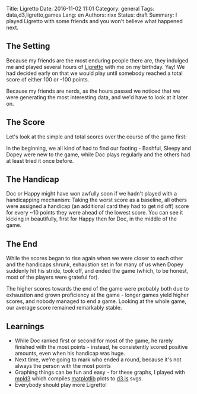 Title: Ligretto
Date:   2016-11-02 11:01
Category: general
Tags: data,d3,ligretto,games
Lang: en
Authors: rixx
Status: draft
Summary: I played Ligretto with some friends and you won't believe what happened next.

## The Setting

Because my friends are the most enduring people there are, they indulged me
and played several hours of [Ligretto](https://en.wikipedia.org/wiki/Ligretto) with me
on my birthday. Yay! We had decided early on that we would play until somebody reached
a total score of either 100 or -100 points.

Because my friends are nerds, as the hours passed we noticed that we were generating the
most interesting data, and we'd have to look at it later on.

## The Score

Let's look at the simple and total scores over the course of the game first: 

<div id="fig_scores"></div>

In the beginning, we all kind of had to find our footing - Bashful, Sleepy and Dopey were new
to the game, while Doc plays regularly and the others had at least tried it once before.

## The Handicap

Doc or Happy might have won awfully soon if we hadn't played with a handicapping mechanism:
Taking the worst score as a baseline, all others were assigned a handicap (an additional
card they had to get rid off) score for every ~10 points they were ahead of the lowest score.
You can see it kicking in beautifully, first for Happy then for Doc, in the middle of the game.

<div id="fig_handicap"></div>

## The End

While the scores began to rise again when we were closer to each other and the handicaps shrunk,
exhaustion set in for many of us when Dopey suddenly hit his stride, took off, and ended the game
(which, to be honest, most of the players were grateful for).

<div id="fig_avg"></div>

The higher scores towards the end of the game were probably both due to exhaustion and
grown proficiency at the game - longer games yield higher scores, and nobody managed to end
a game. Looking at the whole game, our average score remained remarkably stable.

## Learnings

 - While Doc ranked first or second for most of the game, he rarely finished with the most
   points - instead, he consistently scored positive amounts, even when his handicap was huge.
 - Next time, we're going to mark who ended a round, because it's not always the person with
   the most points
 - Graphing things can be fun and easy - for these graphs, I played with 
   [mpld3](http://mpld3.github.io/) which compiles [matplotlib](http://matplotlib.org/) plots
   to [d3.js](https://d3js.org/) svgs.
 - Everybody should play more Ligretto!


<script type="text/javascript" src="/theme/js/vendor/d3.v3.min.js"></script>
<script type="text/javascript" src="/theme/js/vendor/mpld3.v0.2.js"></script>

<script type="text/javascript">

  !function(mpld3){
       
       mpld3.draw_figure("fig_scores", {"id": "el28657140150299661872", "height": 480.0, "axes": [{"images": [], "lines": [{"zorder": 2, "yindex": 1, "id": "el28657140150093688168", "linewidth": 1.0, "color": "#0000FF", "alpha": 1, "dasharray": "10,0", "coordinates": "data", "data": "data01", "xindex": 0}, {"zorder": 2, "yindex": 2, "id": "el28657140150087900464", "linewidth": 1.0, "color": "#007F00", "alpha": 1, "dasharray": "10,0", "coordinates": "data", "data": "data01", "xindex": 0}, {"zorder": 2, "yindex": 3, "id": "el28657140150087956016", "linewidth": 1.0, "color": "#FF0000", "alpha": 1, "dasharray": "10,0", "coordinates": "data", "data": "data01", "xindex": 0}, {"zorder": 2, "yindex": 4, "id": "el28657140150087958032", "linewidth": 1.0, "color": "#00BFBF", "alpha": 1, "dasharray": "10,0", "coordinates": "data", "data": "data01", "xindex": 0}, {"zorder": 2, "yindex": 5, "id": "el28657140150087992880", "linewidth": 1.0, "color": "#BF00BF", "alpha": 1, "dasharray": "10,0", "coordinates": "data", "data": "data01", "xindex": 0}, {"zorder": 2, "yindex": 6, "id": "el28657140150087994896", "linewidth": 1.0, "color": "#BFBF00", "alpha": 1, "dasharray": "10,0", "coordinates": "data", "data": "data01", "xindex": 0}, {"zorder": 2, "yindex": 1, "id": "el28657140150088013360", "linewidth": 1.0, "color": "#000000", "alpha": 1, "dasharray": "10,0", "coordinates": "data", "data": "data02", "xindex": 0}, {"zorder": 1000002.0, "yindex": 1, "id": "el28657140150087519480", "linewidth": 1.0, "color": "#0000FF", "alpha": 1, "dasharray": "10,0", "coordinates": "axes", "data": "data03", "xindex": 0}, {"zorder": 1000002.0, "yindex": 2, "id": "el28657140150087551072", "linewidth": 1.0, "color": "#007F00", "alpha": 1, "dasharray": "10,0", "coordinates": "axes", "data": "data03", "xindex": 0}, {"zorder": 1000002.0, "yindex": 3, "id": "el28657140150087570376", "linewidth": 1.0, "color": "#FF0000", "alpha": 1, "dasharray": "10,0", "coordinates": "axes", "data": "data03", "xindex": 0}, {"zorder": 1000002.0, "yindex": 4, "id": "el28657140150087573232", "linewidth": 1.0, "color": "#00BFBF", "alpha": 1, "dasharray": "10,0", "coordinates": "axes", "data": "data03", "xindex": 0}, {"zorder": 1000002.0, "yindex": 5, "id": "el28657140150087549280", "linewidth": 1.0, "color": "#BF00BF", "alpha": 1, "dasharray": "10,0", "coordinates": "axes", "data": "data03", "xindex": 0}, {"zorder": 1000002.0, "yindex": 6, "id": "el28657140150087597248", "linewidth": 1.0, "color": "#BFBF00", "alpha": 1, "dasharray": "10,0", "coordinates": "axes", "data": "data03", "xindex": 0}, {"zorder": 1000002.0, "yindex": 7, "id": "el28657140150087624744", "linewidth": 1.0, "color": "#000000", "alpha": 1, "dasharray": "10,0", "coordinates": "axes", "data": "data03", "xindex": 0}], "axesbgalpha": null, "ylim": [-60.0, 120.0], "collections": [], "xlim": [0.0, 40.0], "ydomain": [-60.0, 120.0], "axesbg": "#FFFFFF", "sharey": [], "texts": [{"v_baseline": "auto", "id": "el28657140150093732160", "text": "total score", "h_anchor": "middle", "coordinates": "axes", "color": "#000000", "fontsize": 12.0, "rotation": -90.0, "zorder": 3, "position": [-0.07736895161290322, 0.5], "alpha": 1}, {"v_baseline": "auto", "id": "el28657140150087639224", "text": "", "h_anchor": "start", "coordinates": "axes", "color": "#000000", "fontsize": 12.0, "rotation": -0.0, "zorder": 1000003.0, "position": [-0.16129032258064516, -1.4749999999999999], "alpha": 1}, {"v_baseline": "auto", "id": "el28657140150087518304", "text": "Doc", "h_anchor": "start", "coordinates": "axes", "color": "#000000", "fontsize": 14.399999999999999, "rotation": -0.0, "zorder": 1000003.0, "position": [1.0243548387096773, 0.8487500000000001], "alpha": 1}, {"v_baseline": "auto", "id": "el28657140150087549952", "text": "Bashful", "h_anchor": "start", "coordinates": "axes", "color": "#000000", "fontsize": 14.399999999999999, "rotation": -0.0, "zorder": 1000003.0, "position": [1.0243548387096773, 0.7169791666666667], "alpha": 1}, {"v_baseline": "auto", "id": "el28657140150087552808", "text": "Grumpy", "h_anchor": "start", "coordinates": "axes", "color": "#000000", "fontsize": 14.399999999999999, "rotation": -0.0, "zorder": 1000003.0, "position": [1.0243548387096773, 0.5852083333333333], "alpha": 1}, {"v_baseline": "auto", "id": "el28657140150087572112", "text": "Dopey", "h_anchor": "start", "coordinates": "axes", "color": "#000000", "fontsize": 14.399999999999999, "rotation": -0.0, "zorder": 1000003.0, "position": [1.0243548387096773, 0.45343750000000016], "alpha": 1}, {"v_baseline": "auto", "id": "el28657140150087571552", "text": "Sneezy", "h_anchor": "start", "coordinates": "axes", "color": "#000000", "fontsize": 14.399999999999999, "rotation": -0.0, "zorder": 1000003.0, "position": [1.0243548387096773, 0.32166666666666677], "alpha": 1}, {"v_baseline": "auto", "id": "el28657140150087596128", "text": "Happy", "h_anchor": "start", "coordinates": "axes", "color": "#000000", "fontsize": 14.399999999999999, "rotation": -0.0, "zorder": 1000003.0, "position": [1.0243548387096773, 0.18989583333333337], "alpha": 1}, {"v_baseline": "auto", "id": "el28657140150087623624", "text": "Sleepy", "h_anchor": "start", "coordinates": "axes", "color": "#000000", "fontsize": 14.399999999999999, "rotation": -0.0, "zorder": 1000003.0, "position": [1.0243548387096773, 0.058125000000000204], "alpha": 1}], "id": "el28657140150093597216", "paths": [{"id": "el28657140150087517632", "edgewidth": 1.0, "dasharray": "10,0", "facecolor": "#FFFFFF", "coordinates": "axes", "xindex": 0, "yindex": 1, "pathcodes": ["M", "L", "L", "L", "Z"], "edgecolor": "#000000", "zorder": 1000001.0, "data": "data04", "alpha": 1}], "markers": [], "axes": [{"tickvalues": null, "nticks": 9, "scale": "linear", "fontsize": 12.0, "position": "bottom", "grid": {"gridOn": false}, "tickformat": null}, {"tickvalues": null, "nticks": 10, "scale": "linear", "fontsize": 12.0, "position": "left", "grid": {"gridOn": false}, "tickformat": null}], "yscale": "linear", "zoomable": true, "xdomain": [0.0, 40.0], "bbox": [0.125, 0.5363636363636364, 0.775, 0.36363636363636365], "sharex": [], "xscale": "linear"}, {"images": [], "lines": [{"zorder": 2, "yindex": 1, "id": "el28657140150087430328", "linewidth": 1.0, "color": "#0000FF", "alpha": 1, "dasharray": "10,0", "coordinates": "data", "data": "data05", "xindex": 0}, {"zorder": 2, "yindex": 2, "id": "el28657140150087431056", "linewidth": 1.0, "color": "#007F00", "alpha": 1, "dasharray": "10,0", "coordinates": "data", "data": "data05", "xindex": 0}, {"zorder": 2, "yindex": 3, "id": "el28657140150087433296", "linewidth": 1.0, "color": "#FF0000", "alpha": 1, "dasharray": "10,0", "coordinates": "data", "data": "data05", "xindex": 0}, {"zorder": 2, "yindex": 4, "id": "el28657140150087455856", "linewidth": 1.0, "color": "#00BFBF", "alpha": 1, "dasharray": "10,0", "coordinates": "data", "data": "data05", "xindex": 0}, {"zorder": 2, "yindex": 5, "id": "el28657140150087457872", "linewidth": 1.0, "color": "#BF00BF", "alpha": 1, "dasharray": "10,0", "coordinates": "data", "data": "data05", "xindex": 0}, {"zorder": 2, "yindex": 6, "id": "el28657140150087476336", "linewidth": 1.0, "color": "#BFBF00", "alpha": 1, "dasharray": "10,0", "coordinates": "data", "data": "data05", "xindex": 0}, {"zorder": 2, "yindex": 1, "id": "el28657140150087478352", "linewidth": 1.0, "color": "#000000", "alpha": 1, "dasharray": "10,0", "coordinates": "data", "data": "data06", "xindex": 0}, {"zorder": 1000002.0, "yindex": 1, "id": "el28657140150087004960", "linewidth": 1.0, "color": "#0000FF", "alpha": 1, "dasharray": "10,0", "coordinates": "axes", "data": "data03", "xindex": 0}, {"zorder": 1000002.0, "yindex": 2, "id": "el28657140150087007816", "linewidth": 1.0, "color": "#007F00", "alpha": 1, "dasharray": "10,0", "coordinates": "axes", "data": "data03", "xindex": 0}, {"zorder": 1000002.0, "yindex": 8, "id": "el28657140150087021344", "linewidth": 1.0, "color": "#FF0000", "alpha": 1, "dasharray": "10,0", "coordinates": "axes", "data": "data03", "xindex": 0}, {"zorder": 1000002.0, "yindex": 9, "id": "el28657140150087049400", "linewidth": 1.0, "color": "#00BFBF", "alpha": 1, "dasharray": "10,0", "coordinates": "axes", "data": "data03", "xindex": 0}, {"zorder": 1000002.0, "yindex": 5, "id": "el28657140150087052256", "linewidth": 1.0, "color": "#BF00BF", "alpha": 1, "dasharray": "10,0", "coordinates": "axes", "data": "data03", "xindex": 0}, {"zorder": 1000002.0, "yindex": 10, "id": "el28657140150087075656", "linewidth": 1.0, "color": "#BFBF00", "alpha": 1, "dasharray": "10,0", "coordinates": "axes", "data": "data03", "xindex": 0}, {"zorder": 1000002.0, "yindex": 11, "id": "el28657140150087023024", "linewidth": 1.0, "color": "#000000", "alpha": 1, "dasharray": "10,0", "coordinates": "axes", "data": "data03", "xindex": 0}], "axesbgalpha": null, "ylim": [-30.0, 30.0], "collections": [], "xlim": [0.0, 40.0], "ydomain": [-30.0, 30.0], "axesbg": "#FFFFFF", "sharey": [], "texts": [{"v_baseline": "hanging", "id": "el28657140150087643032", "text": "round", "h_anchor": "middle", "coordinates": "axes", "color": "#000000", "fontsize": 12.0, "rotation": -0.0, "zorder": 3, "position": [0.5, -0.13177083333333334], "alpha": 1}, {"v_baseline": "auto", "id": "el28657140150087710368", "text": "score in round", "h_anchor": "middle", "coordinates": "axes", "color": "#000000", "fontsize": 12.0, "rotation": -90.0, "zorder": 3, "position": [-0.07736895161290322, 0.5], "alpha": 1}, {"v_baseline": "auto", "id": "el28657140150087742408", "text": "", "h_anchor": "start", "coordinates": "axes", "color": "#000000", "fontsize": 12.0, "rotation": -0.0, "zorder": 1000003.0, "position": [-0.16129032258064516, -0.2749999999999999], "alpha": 1}, {"v_baseline": "auto", "id": "el28657140150087511680", "text": "Doc", "h_anchor": "start", "coordinates": "axes", "color": "#000000", "fontsize": 14.399999999999999, "rotation": -0.0, "zorder": 1000003.0, "position": [1.0243548387096773, 0.8487500000000001], "alpha": 1}, {"v_baseline": "auto", "id": "el28657140150087006696", "text": "Bashful", "h_anchor": "start", "coordinates": "axes", "color": "#000000", "fontsize": 14.399999999999999, "rotation": -0.0, "zorder": 1000003.0, "position": [1.0243548387096773, 0.7169791666666667], "alpha": 1}, {"v_baseline": "auto", "id": "el28657140150087021904", "text": "Grumpy", "h_anchor": "start", "coordinates": "axes", "color": "#000000", "fontsize": 14.399999999999999, "rotation": -0.0, "zorder": 1000003.0, "position": [1.0243548387096773, 0.5852083333333334], "alpha": 1}, {"v_baseline": "auto", "id": "el28657140150087023640", "text": "Dopey", "h_anchor": "start", "coordinates": "axes", "color": "#000000", "fontsize": 14.399999999999999, "rotation": -0.0, "zorder": 1000003.0, "position": [1.0243548387096773, 0.45343750000000005], "alpha": 1}, {"v_baseline": "auto", "id": "el28657140150087051136", "text": "Sneezy", "h_anchor": "start", "coordinates": "axes", "color": "#000000", "fontsize": 14.399999999999999, "rotation": -0.0, "zorder": 1000003.0, "position": [1.0243548387096773, 0.32166666666666677], "alpha": 1}, {"v_baseline": "auto", "id": "el28657140150087074536", "text": "Happy", "h_anchor": "start", "coordinates": "axes", "color": "#000000", "fontsize": 14.399999999999999, "rotation": -0.0, "zorder": 1000003.0, "position": [1.0243548387096773, 0.18989583333333343], "alpha": 1}, {"v_baseline": "auto", "id": "el28657140150087077392", "text": "Sleepy", "h_anchor": "start", "coordinates": "axes", "color": "#000000", "fontsize": 14.399999999999999, "rotation": -0.0, "zorder": 1000003.0, "position": [1.0243548387096773, 0.05812500000000015], "alpha": 1}], "id": "el28657140150087640064", "paths": [{"id": "el28657140150087511008", "edgewidth": 1.0, "dasharray": "10,0", "facecolor": "#FFFFFF", "coordinates": "axes", "xindex": 0, "yindex": 2, "pathcodes": ["M", "L", "L", "L", "Z"], "edgecolor": "#000000", "zorder": 1000001.0, "data": "data04", "alpha": 1}], "markers": [], "axes": [{"tickvalues": null, "nticks": 9, "scale": "linear", "fontsize": 12.0, "position": "bottom", "grid": {"gridOn": false}, "tickformat": null}, {"tickvalues": null, "nticks": 7, "scale": "linear", "fontsize": 12.0, "position": "left", "grid": {"gridOn": false}, "tickformat": null}], "yscale": "linear", "zoomable": true, "xdomain": [0.0, 40.0], "bbox": [0.125, 0.09999999999999998, 0.775, 0.36363636363636365], "sharex": [], "xscale": "linear"}], "width": 640.0, "data": {"data01": [[0.0, 12.0, -16.0, 1.0, -7.0, -7.0, 14.0], [1.0, 26.0, -22.0, 2.0, -10.0, -8.0, 1.0], [2.0, 20.0, -23.0, -8.0, 2.0, -20.0, 17.0], [3.0, -1.0, -13.0, -14.0, -7.0, -23.0, 14.0], [4.0, 15.0, -16.0, -22.0, -18.0, -19.0, 5.0], [5.0, 9.0, -29.0, -16.0, -5.0, -17.0, -4.0], [6.0, 7.0, -21.0, -7.0, 11.0, -17.0, 6.0], [7.0, 2.0, -12.0, 3.0, 9.0, -14.0, -3.0], [8.0, 17.0, -23.0, 4.0, -2.0, -19.0, -10.0], [9.0, 19.0, -24.0, 7.0, 12.0, -28.0, -4.0], [10.0, 18.0, -19.0, 16.0, 7.0, -17.0, 1.0], [11.0, 22.0, -23.0, 7.0, 23.0, -34.0, 4.0], [12.0, 30.0, -22.0, 21.0, 18.0, -34.0, 25.0], [13.0, 43.0, -18.0, 6.0, 21.0, -26.0, 43.0], [14.0, 45.0, -1.0, 15.0, 18.0, -14.0, 59.0], [15.0, 59.0, 9.0, 32.0, 25.0, -17.0, 54.0], [16.0, 66.0, -4.0, 31.0, 27.0, -12.0, 41.0], [17.0, 66.0, -11.0, 20.0, 21.0, 0.0, 34.0], [18.0, 70.0, -10.0, 19.0, 22.0, 15.0, 36.0], [19.0, 42.0, -15.0, 21.0, 14.0, 30.0, 28.0], [20.0, 42.0, -15.0, 21.0, 14.0, 30.0, 28.0], [21.0, 43.0, -9.0, 41.0, 22.0, 38.0, 31.0], [22.0, 32.0, -7.0, 38.0, 10.0, 27.0, 22.0], [23.0, 34.0, -2.0, 63.0, 20.0, 22.0, 5.0], [24.0, 37.0, 12.0, 58.0, 10.0, 33.0, -5.0], [25.0, 42.0, -2.0, 41.0, 3.0, 30.0, 9.0], [26.0, 52.0, 13.0, 55.0, 10.0, 15.0, 13.0], [27.0, 52.0, 10.0, 55.0, 6.0, 15.0, 19.0], [28.0, 54.0, 7.0, 55.0, 21.0, 19.0, 23.0], [29.0, 66.0, 18.0, 64.0, 37.0, 20.0, 32.0], [30.0, 87.0, 29.0, 55.0, 30.0, 0.0, 20.0], [31.0, 67.0, 28.0, 48.0, 22.0, 3.0, 36.0], [32.0, 60.0, 15.0, 68.0, 22.0, -13.0, 33.0], [33.0, 58.0, 18.0, 85.0, 42.0, -7.0, 25.0], [34.0, 72.0, 31.0, 87.0, 67.0, -4.0, 29.0], [35.0, 70.0, 19.0, 71.0, 90.0, -1.0, 43.0], [36.0, 73.0, 33.0, 76.0, 92.0, 7.0, 56.0], [37.0, 72.0, 47.0, 89.0, 108.0, 1.0, 79.0]], "data02": [[0.0, -1.0], [1.0, -21.0], [2.0, -22.0], [3.0, -9.0], [4.0, -12.0], [5.0, -16.0], [6.0, -20.0], [7.0, -8.0], [8.0, -16.0], [9.0, -29.0], [10.0, -31.0], [11.0, -41.0], [12.0, -43.0], [13.0, -28.0], [14.0, -23.0], [15.0, -18.0], [16.0, -3.0], [17.0, -15.0], [18.0, -17.0], [19.0, -9.0], [20.0, -9.0], [21.0, -17.0], [22.0, -20.0], [23.0, -8.0], [24.0, -1.0], [25.0, -8.0], [26.0, -5.0], [27.0, -6.0], [28.0, 0.0], [29.0, 5.0], [30.0, -3.0], [31.0, -19.0], [32.0, -38.0], [33.0, -30.0], [34.0, -15.0], [35.0, -25.0]], "data04": [[0.9211290322580644, 0.004270833333333668, 0.004270833333333446], [1.1678024193548386, 0.004270833333333668, 0.004270833333333446], [1.1678024193548386, 0.9541666666666668, 0.9541666666666668], [0.9211290322580644, 0.9541666666666668, 0.9541666666666668]], "data06": [[0.0, -20.0], [1.0, -1.0], [2.0, 13.0], [3.0, -3.0], [4.0, -4.0], [5.0, -4.0], [6.0, 12.0], [7.0, -8.0], [8.0, -13.0], [9.0, -2.0], [10.0, -10.0], [11.0, -2.0], [12.0, 15.0], [13.0, 5.0], [14.0, 5.0], [15.0, 15.0], [16.0, -12.0], [17.0, -2.0], [18.0, 8.0], [19.0, 0.0], [20.0, -8.0], [21.0, -3.0], [22.0, 12.0], [23.0, 7.0], [24.0, -7.0], [25.0, 3.0], [26.0, -1.0], [27.0, 6.0], [28.0, 5.0], [29.0, -8.0], [30.0, -16.0], [31.0, -19.0], [32.0, 8.0], [33.0, 15.0], [34.0, -10.0]], "data03": [[0.9437096774193547, 0.8808333333333335, 0.7490625000000001, 0.6172916666666667, 0.4855208333333335, 0.3537500000000001, 0.2219791666666667, 0.09020833333333353, 0.6172916666666668, 0.4855208333333334, 0.22197916666666676, 0.09020833333333347], [0.9888709677419354, 0.8808333333333335, 0.7490625000000001, 0.6172916666666667, 0.4855208333333335, 0.3537500000000001, 0.2219791666666667, 0.09020833333333353, 0.6172916666666668, 0.4855208333333334, 0.22197916666666676, 0.09020833333333347]], "data05": [[0.0, 14.0, -6.0, 1.0, -3.0, -1.0, -13.0], [1.0, -6.0, -1.0, -10.0, 12.0, -12.0, 16.0], [2.0, -21.0, 10.0, -6.0, -9.0, -3.0, -3.0], [3.0, 16.0, -3.0, -8.0, -11.0, 4.0, -9.0], [4.0, -6.0, -13.0, 6.0, 13.0, 2.0, -9.0], [5.0, -2.0, 8.0, 9.0, 16.0, 0.0, 10.0], [6.0, -5.0, 9.0, 10.0, -2.0, 3.0, -9.0], [7.0, 15.0, -11.0, 1.0, -11.0, -5.0, -7.0], [8.0, 2.0, -1.0, 3.0, 14.0, -9.0, 6.0], [9.0, -1.0, 5.0, 9.0, -5.0, 11.0, 5.0], [10.0, 4.0, -4.0, -9.0, 16.0, -17.0, 3.0], [11.0, 8.0, 1.0, 14.0, -5.0, 0.0, 21.0], [12.0, 13.0, 4.0, -15.0, 3.0, 8.0, 18.0], [13.0, 2.0, 17.0, 9.0, -3.0, 12.0, 16.0], [14.0, 14.0, 10.0, 17.0, 7.0, -3.0, -5.0], [15.0, 7.0, -13.0, -1.0, 2.0, 5.0, -13.0], [16.0, 0.0, -7.0, -11.0, -6.0, 12.0, -7.0], [17.0, 4.0, 1.0, -1.0, 1.0, 15.0, 2.0], [18.0, -28.0, -5.0, 2.0, -8.0, 15.0, -8.0], [19.0, 0.0, 0.0, 0.0, 0.0, 0.0, 0.0], [20.0, 1.0, 6.0, 20.0, 8.0, 8.0, 3.0], [21.0, -11.0, 2.0, -3.0, -12.0, -11.0, -9.0], [22.0, 2.0, 5.0, 25.0, 10.0, -5.0, -17.0], [23.0, 3.0, 14.0, -5.0, -10.0, 11.0, -10.0], [24.0, 5.0, -14.0, -17.0, -7.0, -3.0, 14.0], [25.0, 10.0, 15.0, 14.0, 7.0, -15.0, 4.0], [26.0, 0.0, -3.0, 0.0, -4.0, 0.0, 6.0], [27.0, 2.0, -3.0, 0.0, 15.0, 4.0, 4.0], [28.0, 12.0, 11.0, 9.0, 16.0, 1.0, 9.0], [29.0, 21.0, 11.0, -9.0, -7.0, -20.0, -12.0], [30.0, -20.0, -1.0, -7.0, -8.0, 3.0, 16.0], [31.0, -7.0, -13.0, 20.0, 0.0, -16.0, -3.0], [32.0, -2.0, 3.0, 17.0, 20.0, 6.0, -8.0], [33.0, 14.0, 13.0, 2.0, 25.0, 3.0, 4.0], [34.0, -2.0, -12.0, -16.0, 23.0, 3.0, 14.0], [35.0, 3.0, 14.0, 5.0, 2.0, 8.0, 13.0], [36.0, -1.0, 14.0, 13.0, 16.0, -6.0, 23.0]]}, "plugins": [{"type": "reset"}, {"enabled": false, "button": true, "type": "zoom"}, {"enabled": false, "button": true, "type": "boxzoom"}]});
  }(mpld3);


</script>
<script type="text/javascript">

  !function(mpld3){
       
       mpld3.draw_figure("fig_avg", {"width": 640.0, "plugins": [{"type": "reset"}, {"type": "zoom", "button": true, "enabled": false}, {"type": "boxzoom", "button": true, "enabled": false}], "data": {"data04": [[0.0, 14.0, -4.0, -20.0], [1.0, 16.0, -0.2857142857142857, -12.0], [2.0, 13.0, -2.7142857142857144, -21.0], [3.0, 16.0, -2.0, -11.0], [4.0, 13.0, -1.5714285714285714, -13.0], [5.0, 16.0, 5.285714285714286, -4.0], [6.0, 12.0, 2.5714285714285716, -9.0], [7.0, 15.0, -3.7142857142857144, -11.0], [8.0, 14.0, 0.2857142857142857, -13.0], [9.0, 11.0, 3.142857142857143, -5.0], [10.0, 16.0, -2.4285714285714284, -17.0], [11.0, 21.0, 5.285714285714286, -5.0], [12.0, 18.0, 6.571428571428571, -15.0], [13.0, 17.0, 8.285714285714286, -3.0], [14.0, 17.0, 6.428571428571429, -5.0], [15.0, 15.0, 0.2857142857142857, -13.0], [16.0, 12.0, -4.428571428571429, -12.0], [17.0, 15.0, 2.857142857142857, -2.0], [18.0, 15.0, -3.4285714285714284, -28.0], [19.0, 0.0, 0.0, 0.0], [20.0, 20.0, 5.428571428571429, -8.0], [21.0, 2.0, -6.714285714285714, -12.0], [22.0, 25.0, 4.571428571428571, -17.0], [23.0, 14.0, 1.4285714285714286, -10.0], [24.0, 14.0, -4.142857142857143, -17.0], [25.0, 15.0, 5.428571428571429, -15.0], [26.0, 6.0, -0.2857142857142857, -4.0], [27.0, 15.0, 4.0, -3.0], [28.0, 16.0, 9.0, 1.0], [29.0, 21.0, -3.4285714285714284, -20.0], [30.0, 16.0, -4.714285714285714, -20.0], [31.0, 20.0, -5.428571428571429, -19.0], [32.0, 20.0, 6.285714285714286, -8.0], [33.0, 25.0, 10.857142857142858, 2.0], [34.0, 23.0, 0.0, -16.0], [35.0, 14.0, 5.0, -10.0], [36.0, 23.0, 7.0, -10.0]], "data02": [[0.9437096774193547, 0.880833333333333, 0.7490624999999996, 0.6172916666666667, 0.8808333333333335, 0.7490625000000001, 0.6172916666666668], [0.9888709677419354, 0.880833333333333, 0.7490624999999996, 0.6172916666666667, 0.8808333333333335, 0.7490625000000001, 0.6172916666666668]], "data03": [[0.9211290322580644, 0.5313541666666668, 0.5313541666666667], [1.1078225806451611, 0.5313541666666668, 0.5313541666666667], [1.1078225806451611, 0.9541666666666668, 0.9541666666666668], [0.9211290322580644, 0.9541666666666668, 0.9541666666666668]], "data01": [[0.0, 14.0, -0.5714285714285714, -16.0], [1.0, 26.0, -4.571428571428571, -22.0], [2.0, 20.0, -4.857142857142857, -23.0], [3.0, 14.0, -7.571428571428571, -23.0], [4.0, 15.0, -9.571428571428571, -22.0], [5.0, 9.0, -11.142857142857142, -29.0], [6.0, 11.0, -5.857142857142857, -21.0], [7.0, 9.0, -3.2857142857142856, -14.0], [8.0, 17.0, -7.0, -23.0], [9.0, 19.0, -6.714285714285714, -29.0], [10.0, 18.0, -3.5714285714285716, -31.0], [11.0, 23.0, -6.0, -41.0], [12.0, 30.0, -0.7142857142857143, -43.0], [13.0, 43.0, 5.857142857142857, -28.0], [14.0, 59.0, 14.142857142857142, -23.0], [15.0, 59.0, 20.571428571428573, -18.0], [16.0, 66.0, 20.857142857142858, -12.0], [17.0, 66.0, 16.428571428571427, -15.0], [18.0, 70.0, 19.285714285714285, -17.0], [19.0, 42.0, 15.857142857142858, -15.0], [20.0, 42.0, 15.857142857142858, -15.0], [21.0, 43.0, 21.285714285714285, -17.0], [22.0, 38.0, 14.571428571428571, -20.0], [23.0, 63.0, 19.142857142857142, -8.0], [24.0, 58.0, 20.571428571428573, -5.0], [25.0, 42.0, 16.428571428571427, -8.0], [26.0, 55.0, 21.857142857142858, -5.0], [27.0, 55.0, 21.571428571428573, -6.0], [28.0, 55.0, 25.571428571428573, 0.0], [29.0, 66.0, 34.57142857142857, 5.0], [30.0, 87.0, 31.142857142857142, -3.0], [31.0, 67.0, 26.428571428571427, -19.0], [32.0, 68.0, 21.0, -38.0], [33.0, 85.0, 27.285714285714285, -30.0], [34.0, 87.0, 38.142857142857146, -15.0], [35.0, 90.0, 38.142857142857146, -25.0], [36.0, 92.0, 56.166666666666664, 7.0], [37.0, 108.0, 66.0, 1.0]]}, "height": 480.0, "id": "el29652140509279811568", "axes": [{"lines": [{"linewidth": 1.0, "color": "#0000FF", "coordinates": "data", "data": "data01", "id": "el29652140509277443632", "xindex": 0, "alpha": 1, "yindex": 1, "dasharray": "10,0", "zorder": 2}, {"linewidth": 1.0, "color": "#007F00", "coordinates": "data", "data": "data01", "id": "el29652140509277444360", "xindex": 0, "alpha": 1, "yindex": 2, "dasharray": "10,0", "zorder": 2}, {"linewidth": 1.0, "color": "#FF0000", "coordinates": "data", "data": "data01", "id": "el29652140509277463048", "xindex": 0, "alpha": 1, "yindex": 3, "dasharray": "10,0", "zorder": 2}, {"linewidth": 1.0, "color": "#0000FF", "coordinates": "axes", "data": "data02", "id": "el29652140509277493512", "xindex": 0, "alpha": 1, "yindex": 1, "dasharray": "10,0", "zorder": 1000002.0}, {"linewidth": 1.0, "color": "#007F00", "coordinates": "axes", "data": "data02", "id": "el29652140509277512816", "xindex": 0, "alpha": 1, "yindex": 2, "dasharray": "10,0", "zorder": 1000002.0}, {"linewidth": 1.0, "color": "#FF0000", "coordinates": "axes", "data": "data02", "id": "el29652140509277515112", "xindex": 0, "alpha": 1, "yindex": 3, "dasharray": "10,0", "zorder": 1000002.0}], "paths": [{"data": "data03", "id": "el29652140509277491720", "facecolor": "#FFFFFF", "yindex": 1, "dasharray": "10,0", "edgewidth": 1.0, "alpha": 1, "edgecolor": "#000000", "coordinates": "axes", "xindex": 0, "pathcodes": ["M", "L", "L", "L", "Z"], "zorder": 1000001.0}], "bbox": [0.125, 0.5363636363636364, 0.775, 0.36363636363636365], "yscale": "linear", "sharex": [], "ylim": [-60.0, 120.0], "xlim": [0.0, 40.0], "axes": [{"tickvalues": null, "scale": "linear", "nticks": 9, "tickformat": null, "position": "bottom", "grid": {"gridOn": false}, "fontsize": 12.0}, {"tickvalues": null, "scale": "linear", "nticks": 10, "tickformat": null, "position": "left", "grid": {"gridOn": false}, "fontsize": 12.0}], "xdomain": [0.0, 40.0], "axesbg": "#FFFFFF", "zoomable": true, "texts": [{"color": "#000000", "rotation": -0.0, "id": "el29652140509279888832", "v_baseline": "hanging", "position": [0.5, -0.1317708333333334], "alpha": 1, "coordinates": "axes", "fontsize": 12.0, "text": "score", "h_anchor": "middle", "zorder": 3}, {"color": "#000000", "rotation": -0.0, "id": "el29652140509282538496", "v_baseline": "auto", "position": [0.5, 1.0318287037037035], "alpha": 1, "coordinates": "axes", "fontsize": 14.399999999999999, "text": "Max, min, avg score over time (total)", "h_anchor": "middle", "zorder": 3}, {"color": "#000000", "rotation": -0.0, "id": "el29652140509277537560", "v_baseline": "auto", "position": [-0.16129032258064516, -1.4749999999999999], "alpha": 1, "coordinates": "axes", "fontsize": 12.0, "text": "", "h_anchor": "start", "zorder": 1000003.0}, {"color": "#000000", "rotation": -0.0, "id": "el29652140509277492392", "v_baseline": "auto", "position": [1.0243548387096773, 0.8487499999999997], "alpha": 1, "coordinates": "axes", "fontsize": 14.399999999999999, "text": "max", "h_anchor": "start", "zorder": 1000003.0}, {"color": "#000000", "rotation": -0.0, "id": "el29652140509277495248", "v_baseline": "auto", "position": [1.0243548387096773, 0.7169791666666663], "alpha": 1, "coordinates": "axes", "fontsize": 14.399999999999999, "text": "avg", "h_anchor": "start", "zorder": 1000003.0}, {"color": "#000000", "rotation": -0.0, "id": "el29652140509277513992", "v_baseline": "auto", "position": [1.0243548387096773, 0.5852083333333333], "alpha": 1, "coordinates": "axes", "fontsize": 14.399999999999999, "text": "min", "h_anchor": "start", "zorder": 1000003.0}], "collections": [], "sharey": [], "id": "el29652140509279867736", "xscale": "linear", "markers": [], "axesbgalpha": null, "images": [], "ydomain": [-60.0, 120.0]}, {"lines": [{"linewidth": 1.0, "color": "#0000FF", "coordinates": "data", "data": "data04", "id": "el29652140509276811728", "xindex": 0, "alpha": 1, "yindex": 1, "dasharray": "10,0", "zorder": 2}, {"linewidth": 1.0, "color": "#007F00", "coordinates": "data", "data": "data04", "id": "el29652140509276812456", "xindex": 0, "alpha": 1, "yindex": 2, "dasharray": "10,0", "zorder": 2}, {"linewidth": 1.0, "color": "#FF0000", "coordinates": "data", "data": "data04", "id": "el29652140509276814696", "xindex": 0, "alpha": 1, "yindex": 3, "dasharray": "10,0", "zorder": 2}, {"linewidth": 1.0, "color": "#0000FF", "coordinates": "axes", "data": "data02", "id": "el29652140509276861608", "xindex": 0, "alpha": 1, "yindex": 4, "dasharray": "10,0", "zorder": 1000002.0}, {"linewidth": 1.0, "color": "#007F00", "coordinates": "axes", "data": "data02", "id": "el29652140509276864464", "xindex": 0, "alpha": 1, "yindex": 5, "dasharray": "10,0", "zorder": 1000002.0}, {"linewidth": 1.0, "color": "#FF0000", "coordinates": "axes", "data": "data02", "id": "el29652140509276891400", "xindex": 0, "alpha": 1, "yindex": 6, "dasharray": "10,0", "zorder": 1000002.0}], "paths": [{"data": "data03", "id": "el29652140509276835176", "facecolor": "#FFFFFF", "yindex": 2, "dasharray": "10,0", "edgewidth": 1.0, "alpha": 1, "edgecolor": "#000000", "coordinates": "axes", "xindex": 0, "pathcodes": ["M", "L", "L", "L", "Z"], "zorder": 1000001.0}], "bbox": [0.125, 0.09999999999999998, 0.775, 0.36363636363636365], "yscale": "linear", "sharex": [], "ylim": [-30.0, 30.0], "xlim": [0.0, 40.0], "axes": [{"tickvalues": null, "scale": "linear", "nticks": 9, "tickformat": null, "position": "bottom", "grid": {"gridOn": false}, "fontsize": 12.0}, {"tickvalues": null, "scale": "linear", "nticks": 7, "tickformat": null, "position": "left", "grid": {"gridOn": false}, "fontsize": 12.0}], "xdomain": [0.0, 40.0], "axesbg": "#FFFFFF", "zoomable": true, "texts": [{"color": "#000000", "rotation": -0.0, "id": "el29652140509277047552", "v_baseline": "hanging", "position": [0.5, -0.13177083333333334], "alpha": 1, "coordinates": "axes", "fontsize": 12.0, "text": "score", "h_anchor": "middle", "zorder": 3}, {"color": "#000000", "rotation": -0.0, "id": "el29652140509277171952", "v_baseline": "auto", "position": [0.5, 1.0318287037037037], "alpha": 1, "coordinates": "axes", "fontsize": 14.399999999999999, "text": "Max, min, avg score over time (relative)", "h_anchor": "middle", "zorder": 3}, {"color": "#000000", "rotation": -0.0, "id": "el29652140509276909752", "v_baseline": "auto", "position": [-0.16129032258064516, -0.2749999999999999], "alpha": 1, "coordinates": "axes", "fontsize": 12.0, "text": "", "h_anchor": "start", "zorder": 1000003.0}, {"color": "#000000", "rotation": -0.0, "id": "el29652140509276860488", "v_baseline": "auto", "position": [1.0243548387096773, 0.8487500000000001], "alpha": 1, "coordinates": "axes", "fontsize": 14.399999999999999, "text": "max", "h_anchor": "start", "zorder": 1000003.0}, {"color": "#000000", "rotation": -0.0, "id": "el29652140509276863344", "v_baseline": "auto", "position": [1.0243548387096773, 0.7169791666666667], "alpha": 1, "coordinates": "axes", "fontsize": 14.399999999999999, "text": "avg", "h_anchor": "start", "zorder": 1000003.0}, {"color": "#000000", "rotation": -0.0, "id": "el29652140509276890280", "v_baseline": "auto", "position": [1.0243548387096773, 0.5852083333333334], "alpha": 1, "coordinates": "axes", "fontsize": 14.399999999999999, "text": "min", "h_anchor": "start", "zorder": 1000003.0}], "collections": [], "sharey": [], "id": "el29652140509277538400", "xscale": "linear", "markers": [], "axesbgalpha": null, "images": [], "ydomain": [-30.0, 30.0]}]});
  }(mpld3);


</script>

<script type="text/javascript">

  !function(mpld3){
       
       mpld3.draw_figure("fig_handicap", {"plugins": [{"type": "reset"}, {"button": true, "type": "zoom", "enabled": false}, {"button": true, "type": "boxzoom", "enabled": false}], "id": "el31443139896129348664", "height": 480.0, "axes": [{"xdomain": [0.0, 40.0], "images": [], "lines": [{"yindex": 1, "zorder": 2, "id": "el31443139895899225728", "linewidth": 1.0, "coordinates": "data", "alpha": 1, "color": "#0000FF", "data": "data01", "dasharray": "10,0", "xindex": 0}, {"yindex": 2, "zorder": 2, "id": "el31443139895893432976", "linewidth": 1.0, "coordinates": "data", "alpha": 1, "color": "#007F00", "data": "data01", "dasharray": "10,0", "xindex": 0}, {"yindex": 3, "zorder": 2, "id": "el31443139895893492624", "linewidth": 1.0, "coordinates": "data", "alpha": 1, "color": "#FF0000", "data": "data01", "dasharray": "10,0", "xindex": 0}, {"yindex": 4, "zorder": 2, "id": "el31443139895893494640", "linewidth": 1.0, "coordinates": "data", "alpha": 1, "color": "#00BFBF", "data": "data01", "dasharray": "10,0", "xindex": 0}, {"yindex": 5, "zorder": 2, "id": "el31443139895893529488", "linewidth": 1.0, "coordinates": "data", "alpha": 1, "color": "#BF00BF", "data": "data01", "dasharray": "10,0", "xindex": 0}, {"yindex": 6, "zorder": 2, "id": "el31443139895893531504", "linewidth": 1.0, "coordinates": "data", "alpha": 1, "color": "#BFBF00", "data": "data01", "dasharray": "10,0", "xindex": 0}, {"yindex": 1, "zorder": 2, "id": "el31443139895893554064", "linewidth": 1.0, "coordinates": "data", "alpha": 1, "color": "#000000", "data": "data02", "dasharray": "10,0", "xindex": 0}, {"yindex": 1, "zorder": 1000002.0, "id": "el31443139895893056088", "linewidth": 1.0, "coordinates": "axes", "alpha": 1, "color": "#0000FF", "data": "data03", "dasharray": "10,0", "xindex": 0}, {"yindex": 2, "zorder": 1000002.0, "id": "el31443139895893091776", "linewidth": 1.0, "coordinates": "axes", "alpha": 1, "color": "#007F00", "data": "data03", "dasharray": "10,0", "xindex": 0}, {"yindex": 3, "zorder": 1000002.0, "id": "el31443139895893111080", "linewidth": 1.0, "coordinates": "axes", "alpha": 1, "color": "#FF0000", "data": "data03", "dasharray": "10,0", "xindex": 0}, {"yindex": 4, "zorder": 1000002.0, "id": "el31443139895893113936", "linewidth": 1.0, "coordinates": "axes", "alpha": 1, "color": "#00BFBF", "data": "data03", "dasharray": "10,0", "xindex": 0}, {"yindex": 5, "zorder": 1000002.0, "id": "el31443139895893092056", "linewidth": 1.0, "coordinates": "axes", "alpha": 1, "color": "#BF00BF", "data": "data03", "dasharray": "10,0", "xindex": 0}, {"yindex": 6, "zorder": 1000002.0, "id": "el31443139895893137952", "linewidth": 1.0, "coordinates": "axes", "alpha": 1, "color": "#BFBF00", "data": "data03", "dasharray": "10,0", "xindex": 0}, {"yindex": 7, "zorder": 1000002.0, "id": "el31443139895893161352", "linewidth": 1.0, "coordinates": "axes", "alpha": 1, "color": "#000000", "data": "data03", "dasharray": "10,0", "xindex": 0}], "axesbg": "#FFFFFF", "axesbgalpha": null, "sharex": [], "ylim": [10.0, 22.0], "markers": [], "xlim": [0.0, 40.0], "texts": [{"h_anchor": "middle", "position": [0.5, -0.05989583333333333], "zorder": 3, "fontsize": 12.0, "v_baseline": "hanging", "id": "el31443139895899183872", "rotation": -0.0, "coordinates": "axes", "alpha": 1, "color": "#000000", "text": "round"}, {"h_anchor": "middle", "position": [-0.05493951612903225, 0.5], "zorder": 3, "fontsize": 12.0, "v_baseline": "auto", "id": "el31443139895899264896", "rotation": -90.0, "coordinates": "axes", "alpha": 1, "color": "#000000", "text": "handicap"}, {"h_anchor": "middle", "position": [0.5, 1.0144675925925926], "zorder": 3, "fontsize": 14.399999999999999, "v_baseline": "auto", "id": "el31443139895893329960", "rotation": -0.0, "coordinates": "axes", "alpha": 1, "color": "#000000", "text": "Handicap over time"}, {"h_anchor": "start", "position": [-0.16129032258064516, -0.12499999999999996], "zorder": 1000003.0, "fontsize": 12.0, "v_baseline": "auto", "id": "el31443139895893163480", "rotation": -0.0, "coordinates": "axes", "alpha": 1, "color": "#000000", "text": ""}, {"h_anchor": "start", "position": [1.0243548387096773, 0.9312499999999999], "zorder": 1000003.0, "fontsize": 14.399999999999999, "v_baseline": "auto", "id": "el31443139895893054912", "rotation": -0.0, "coordinates": "axes", "alpha": 1, "color": "#000000", "text": "Doc"}, {"h_anchor": "start", "position": [1.0243548387096773, 0.8713541666666667], "zorder": 1000003.0, "fontsize": 14.399999999999999, "v_baseline": "auto", "id": "el31443139895893090656", "rotation": -0.0, "coordinates": "axes", "alpha": 1, "color": "#000000", "text": "Bashful"}, {"h_anchor": "start", "position": [1.0243548387096773, 0.8114583333333334], "zorder": 1000003.0, "fontsize": 14.399999999999999, "v_baseline": "auto", "id": "el31443139895893093512", "rotation": -0.0, "coordinates": "axes", "alpha": 1, "color": "#000000", "text": "Grumpy"}, {"h_anchor": "start", "position": [1.0243548387096773, 0.7515625], "zorder": 1000003.0, "fontsize": 14.399999999999999, "v_baseline": "auto", "id": "el31443139895893112816", "rotation": -0.0, "coordinates": "axes", "alpha": 1, "color": "#000000", "text": "Dopey"}, {"h_anchor": "start", "position": [1.0243548387096773, 0.6916666666666667], "zorder": 1000003.0, "fontsize": 14.399999999999999, "v_baseline": "auto", "id": "el31443139895893114496", "rotation": -0.0, "coordinates": "axes", "alpha": 1, "color": "#000000", "text": "Sneezy"}, {"h_anchor": "start", "position": [1.0243548387096773, 0.6317708333333334], "zorder": 1000003.0, "fontsize": 14.399999999999999, "v_baseline": "auto", "id": "el31443139895893136832", "rotation": -0.0, "coordinates": "axes", "alpha": 1, "color": "#000000", "text": "Happy"}, {"h_anchor": "start", "position": [1.0243548387096773, 0.571875], "zorder": 1000003.0, "fontsize": 14.399999999999999, "v_baseline": "auto", "id": "el31443139895893160232", "rotation": -0.0, "coordinates": "axes", "alpha": 1, "color": "#000000", "text": "Sleepy"}], "xscale": "linear", "bbox": [0.125, 0.09999999999999998, 0.775, 0.8], "collections": [], "yscale": "linear", "zoomable": true, "ydomain": [10.0, 22.0], "id": "el31443139895899137808", "paths": [{"yindex": 1, "pathcodes": ["M", "L", "L", "L", "Z"], "edgewidth": 1.0, "zorder": 1000001.0, "data": "data04", "edgecolor": "#000000", "facecolor": "#FFFFFF", "id": "el31443139895893054240", "coordinates": "axes", "alpha": 1, "dasharray": "10,0", "xindex": 0}], "axes": [{"scale": "linear", "nticks": 9, "tickformat": null, "position": "bottom", "tickvalues": null, "fontsize": 12.0, "grid": {"gridOn": false}}, {"scale": "linear", "nticks": 7, "tickformat": null, "position": "left", "tickvalues": null, "fontsize": 12.0, "grid": {"gridOn": false}}], "sharey": []}], "data": {"data03": [[0.9437096774193547, 0.9458333333333332, 0.8859374999999999, 0.8260416666666667, 0.7661458333333333, 0.7062499999999999, 0.6463541666666667, 0.5864583333333333], [0.9888709677419354, 0.9458333333333332, 0.8859374999999999, 0.8260416666666667, 0.7661458333333333, 0.7062499999999999, 0.6463541666666667, 0.5864583333333333]], "data01": [[0.0, 13.0, 10.0, 12.0, 11.0, 11.0, 13.0], [1.0, 15.0, 10.0, 13.0, 12.0, 12.0, 13.0], [2.0, 15.0, 10.0, 12.0, 13.0, 11.0, 14.0], [3.0, 12.0, 11.0, 11.0, 12.0, 10.0, 14.0], [4.0, 14.0, 11.0, 10.0, 11.0, 11.0, 13.0], [5.0, 13.0, 10.0, 11.0, 12.0, 11.0, 12.0], [6.0, 13.0, 10.0, 12.0, 14.0, 11.0, 13.0], [7.0, 12.0, 10.0, 12.0, 12.0, 10.0, 11.0], [8.0, 14.0, 10.0, 13.0, 12.0, 11.0, 12.0], [9.0, 14.0, 10.0, 13.0, 14.0, 10.0, 12.0], [10.0, 15.0, 12.0, 15.0, 14.0, 12.0, 14.0], [11.0, 17.0, 12.0, 15.0, 17.0, 11.0, 15.0], [12.0, 18.0, 12.0, 17.0, 16.0, 11.0, 17.0], [13.0, 17.0, 11.0, 13.0, 15.0, 10.0, 17.0], [14.0, 17.0, 12.0, 14.0, 14.0, 11.0, 18.0], [15.0, 17.0, 12.0, 15.0, 14.0, 10.0, 17.0], [16.0, 18.0, 11.0, 15.0, 14.0, 10.0, 16.0], [17.0, 18.0, 10.0, 14.0, 14.0, 12.0, 15.0], [18.0, 19.0, 11.0, 13.0, 14.0, 13.0, 15.0], [19.0, 16.0, 10.0, 14.0, 13.0, 15.0, 14.0], [20.0, 16.0, 10.0, 14.0, 13.0, 15.0, 14.0], [21.0, 16.0, 11.0, 16.0, 14.0, 15.0, 15.0], [22.0, 15.0, 11.0, 15.0, 13.0, 14.0, 14.0], [23.0, 14.0, 10.0, 17.0, 13.0, 13.0, 11.0], [24.0, 14.0, 12.0, 16.0, 12.0, 14.0, 10.0], [25.0, 15.0, 10.0, 15.0, 11.0, 14.0, 11.0], [26.0, 16.0, 12.0, 16.0, 12.0, 12.0, 12.0], [27.0, 16.0, 12.0, 16.0, 11.0, 12.0, 12.0], [28.0, 15.0, 10.0, 15.0, 12.0, 11.0, 12.0], [29.0, 16.0, 11.0, 16.0, 13.0, 12.0, 13.0], [30.0, 19.0, 13.0, 16.0, 14.0, 11.0, 13.0], [31.0, 18.0, 14.0, 16.0, 14.0, 12.0, 15.0], [32.0, 20.0, 15.0, 20.0, 16.0, 12.0, 17.0], [33.0, 18.0, 14.0, 21.0, 17.0, 12.0, 15.0], [34.0, 19.0, 15.0, 20.0, 18.0, 11.0, 14.0], [35.0, 20.0, 14.0, 20.0, 22.0, 12.0, 17.0], [36.0, 17.0, 13.0, 17.0, 19.0, 10.0, 15.0], [37.0, 17.0, 14.0, 18.0, 20.0, 10.0, 17.0]], "data04": [[0.9211290322580644, 0.5473958333333334], [1.1678024193548386, 0.5473958333333334], [1.1678024193548386, 0.9791666666666667], [0.9211290322580644, 0.9791666666666667]], "data02": [[0.0, 11.0], [1.0, 10.0], [2.0, 10.0], [3.0, 12.0], [4.0, 11.0], [5.0, 11.0], [6.0, 11.0], [7.0, 11.0], [8.0, 11.0], [9.0, 10.0], [10.0, 10.0], [11.0, 10.0], [12.0, 10.0], [13.0, 10.0], [14.0, 10.0], [15.0, 10.0], [16.0, 11.0], [17.0, 10.0], [18.0, 10.0], [19.0, 11.0], [20.0, 11.0], [21.0, 10.0], [22.0, 10.0], [23.0, 10.0], [24.0, 10.0], [25.0, 10.0], [26.0, 10.0], [27.0, 10.0], [28.0, 10.0], [29.0, 10.0], [30.0, 10.0], [31.0, 10.0], [32.0, 10.0], [33.0, 10.0], [34.0, 10.0], [35.0, 10.0]]}, "width": 640.0});
  }(mpld3);


</script>
